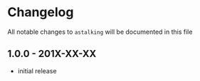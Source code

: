 # Changelog

All notable changes to `astalking` will be documented in this file

## 1.0.0 - 201X-XX-XX

- initial release

